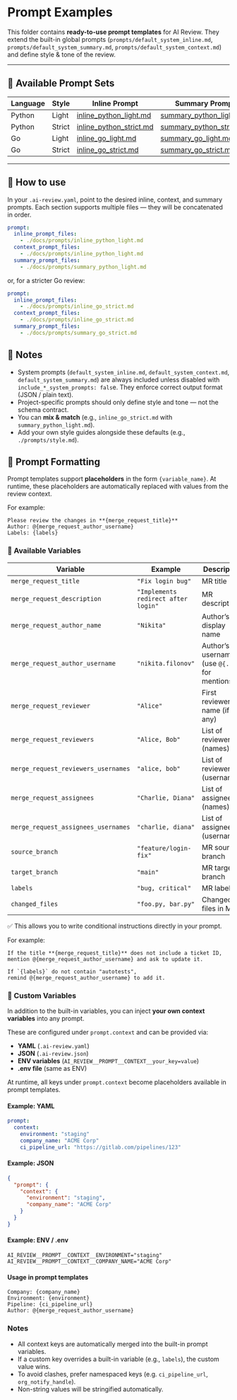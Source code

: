 # Prompt Examples

This folder contains **ready-to-use prompt templates** for AI Review.
They extend the built-in global prompts (`prompts/default_system_inline.md`, `prompts/default_system_summary.md`,
`prompts/default_system_context.md`) and define style & tone of the review.

---

## 📂 Available Prompt Sets

| Language | Style  | Inline Prompt                                        | Summary Prompt                                         |
|----------|--------|------------------------------------------------------|--------------------------------------------------------|
| Python   | Light  | [inline_python_light.md](./inline_python_light.md)   | [summary_python_light.md](./summary_python_light.md)   |
| Python   | Strict | [inline_python_strict.md](./inline_python_strict.md) | [summary_python_strict.md](./summary_python_strict.md) |
| Go       | Light  | [inline_go_light.md](./inline_go_light.md)           | [summary_go_light.md](./summary_go_light.md)           |
| Go       | Strict | [inline_go_strict.md](./inline_go_strict.md)         | [summary_go_strict.md](./summary_go_strict.md)         |

---

## 🔧 How to use

In your `.ai-review.yaml`, point to the desired inline, context, and summary prompts.
Each section supports multiple files — they will be concatenated in order.

```yaml
prompt:
  inline_prompt_files:
    - ./docs/prompts/inline_python_light.md
  context_prompt_files:
    - ./docs/prompts/inline_python_light.md
  summary_prompt_files:
    - ./docs/prompts/summary_python_light.md
```

or, for a stricter Go review:

```yaml
prompt:
  inline_prompt_files:
    - ./docs/prompts/inline_go_strict.md
  context_prompt_files:
    - ./docs/prompts/inline_go_strict.md
  summary_prompt_files:
    - ./docs/prompts/summary_go_strict.md
```

## 📝 Notes

- System prompts (`default_system_inline.md`, `default_system_context.md`, `default_system_summary.md`) are always
  included unless disabled with `include_*_system_prompts: fals`e. They enforce correct output format (JSON / plain
  text).
- Project-specific prompts should only define style and tone — not the schema contract.
- You can **mix & match** (e.g., `inline_go_strict.md` with `summary_python_light.md`).
- Add your own style guides alongside these defaults (e.g., `./prompts/style.md`).

## 🔀 Prompt Formatting

Prompt templates support **placeholders** in the form `{variable_name}`. At runtime, these placeholders are
automatically replaced with values from the review context.

For example:

```text
Please review the changes in **{merge_request_title}**  
Author: @{merge_request_author_username}  
Labels: {labels}
```

### 📌 Available Variables

| Variable                            | Example                             | Description                                   |
|-------------------------------------|-------------------------------------|-----------------------------------------------|
| `merge_request_title`               | `"Fix login bug"`                   | MR title                                      |
| `merge_request_description`         | `"Implements redirect after login"` | MR description                                |
| `merge_request_author_name`         | `"Nikita"`                          | Author’s display name                         |
| `merge_request_author_username`     | `"nikita.filonov"`                  | Author’s username (use `@{...}` for mentions) |
| `merge_request_reviewer`            | `"Alice"`                           | First reviewer’s name (if any)                |
| `merge_request_reviewers`           | `"Alice, Bob"`                      | List of reviewers (names)                     |
| `merge_request_reviewers_usernames` | `"alice, bob"`                      | List of reviewers (usernames)                 |
| `merge_request_assignees`           | `"Charlie, Diana"`                  | List of assignees (names)                     |
| `merge_request_assignees_usernames` | `"charlie, diana"`                  | List of assignees (usernames)                 |
| `source_branch`                     | `"feature/login-fix"`               | MR source branch                              |
| `target_branch`                     | `"main"`                            | MR target branch                              |
| `labels`                            | `"bug, critical"`                   | MR labels                                     |
| `changed_files`                     | `"foo.py, bar.py"`                  | Changed files in MR                           |

✅ This allows you to write conditional instructions directly in your prompt.

For example:

```text
If the title **{merge_request_title}** does not include a ticket ID,
mention @{merge_request_author_username} and ask to update it.

If `{labels}` do not contain "autotests",
remind @{merge_request_author_username} to add it.
```

### 🔧 Custom Variables

In addition to the built-in variables, you can inject **your own context variables** into any prompt.

These are configured under `prompt.context` and can be provided via:

- **YAML** (`.ai-review.yaml`)
- **JSON** (`.ai-review.json`)
- **ENV variables** (`AI_REVIEW__PROMPT__CONTEXT__your_key=value`)
- **.env file** (same as ENV)

At runtime, all keys under `prompt.context` become placeholders available in prompt templates.

#### Example: YAML

```yaml
prompt:
  context:
    environment: "staging"
    company_name: "ACME Corp"
    ci_pipeline_url: "https://gitlab.com/pipelines/123"
```

#### Example: JSON

```json
{
  "prompt": {
    "context": {
      "environment": "staging",
      "company_name": "ACME Corp"
    }
  }
}
```

#### Example: ENV / .env

```dotenv
AI_REVIEW__PROMPT__CONTEXT__ENVIRONMENT="staging"
AI_REVIEW__PROMPT__CONTEXT__COMPANY_NAME="ACME Corp"
```

#### Usage in prompt templates

```text
Company: {company_name}
Environment: {environment}
Pipeline: {ci_pipeline_url}
Author: @{merge_request_author_username}
```

### Notes

- All context keys are automatically merged into the built-in prompt variables.
- If a custom key overrides a built-in variable (e.g., `labels`), the custom value wins.
- To avoid clashes, prefer namespaced keys (e.g. `ci_pipeline_url`, `org_notify_handle`).
- Non-string values will be stringified automatically.